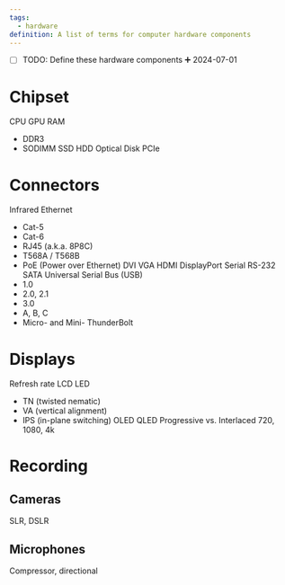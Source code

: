 ```yaml
---
tags:
  - hardware
definition: A list of terms for computer hardware components
---
```

- [ ] TODO: Define these hardware components ➕ 2024-07-01

# Chipset
CPU
GPU
RAM
- DDR3
- SODIMM
SSD
HDD
Optical Disk
PCIe
# Connectors
Infrared
Ethernet
- Cat-5
- Cat-6
- RJ45 (a.k.a. 8P8C)
- T568A / T568B
- PoE (Power over Ethernet)
DVI
VGA
HDMI
DisplayPort
Serial
RS-232
SATA
Universal Serial Bus (USB)
- 1.0
- 2.0, 2.1
- 3.0
- A, B, C
- Micro- and Mini-
ThunderBolt

# Displays
Refresh rate
LCD
LED
- TN (twisted nematic)
- VA (vertical alignment)
- IPS (in-plane switching)
OLED
QLED
Progressive vs. Interlaced
720, 1080, 4k

# Recording
## Cameras
SLR, DSLR

## Microphones
Compressor, directional

